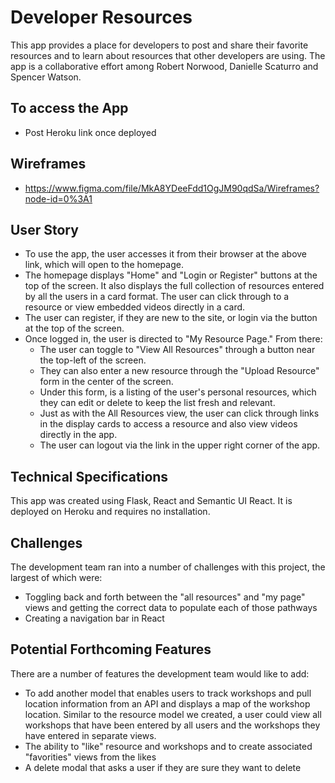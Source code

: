 # Developer Resources
This app provides a place for developers to post and share their favorite resources and to learn about resources that other developers are using. The app is a collaborative effort among Robert Norwood, Danielle Scaturro and Spencer Watson. 

## To access the App
  * Post Heroku link once deployed
  
## Wireframes
  * https://www.figma.com/file/MkA8YDeeFdd1OgJM90qdSa/Wireframes?node-id=0%3A1
  
## User Story
 * To use the app, the user accesses it from their browser at the above link, which will open to the homepage.
 * The homepage displays "Home" and "Login or Register" buttons at the top of the screen. It also displays the full collection of resources entered by all the users in a card format. The user can click through to a resource or view embedded videos directly in a card.
 * The user can register, if they are new to the site, or login via the button at the top of the screen.
 * Once logged in, the user is directed to "My Resource Page." From there: 
    * The user can toggle to "View All Resources" through a button near the top-left of the screen. 
    * They can also enter a new resource through the "Upload Resource" form in the center of the screen.
    * Under this form, is a listing of the user's personal resources, which they can edit or delete to keep the list fresh and relevant.
    * Just as with the All Resources view, the user can click through links in the display cards to access a resource and also view videos directly in the app.
    * The user can logout via the link in the upper right corner of the app.
    
 ## Technical Specifications
 This app was created using Flask, React and Semantic UI React. It is deployed on Heroku and requires no installation. 
 
## Challenges
The development team ran into a number of challenges with this project, the largest of which were:
  * Toggling back and forth between the "all resources" and "my page" views and getting the correct data to populate each of those pathways
  * Creating a navigation bar in React
 
## Potential Forthcoming Features
There are a number of features the development team would like to add:
 * To add another model that enables users to track workshops and pull location information from an API and displays a map of the workshop location. Similar to the resource model we created, a user could view all workshops that have been entered by all users and the workshops they have entered in separate views. 
 * The ability to "like" resource and workshops and to create associated "favorities" views from the likes
 * A delete modal that asks a user if they are sure they want to delete
